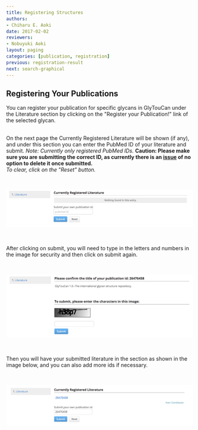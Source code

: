 ```yaml
---
title: Registering Structures
authors:
- Chiharu E. Aoki
date: 2017-02-02
reviewers:
- Nobuyuki Aoki
layout: paging
categories: [publication, registration]
previous: registration-result
next: search-graphical
---
```


Registering Your Publications
------------
You can register your publication for specific glycans in GlyTouCan under the Literature section by clicking on the "Register your Publication!" link of the selected glycan.  
<br>

On the next page the Currently Registered Literature will be shown (if any), and under this section you can enter the PubMed ID of your literature and submit.  *Note: Currently only registered PubMed IDs.* **Caution: Please make sure you are submitting the correct ID, as currently there is an [issue](https://github.com/glytoucan/glytoucan.github.io/issues/107) of no option to delete it once submitted.**  
*To clear, click on the "Reset" button.*  

<br>

![Glytoucan Literature Section](/images/manual/literature-registration.png)

<br>

After clicking on submit, you will need to type in the letters and numbers in the image for security and then click on submit again.  

<br>

![Glytoucan Literature Section](/images/manual/literature-confirmation.png)

<br>

Then you will have your submitted literature in the section as shown in the image below, and you can also add more ids if necessary.

<br>

![Glytoucan Literature Section](/images/manual/literature-submitted.png)

<div id='discourse-comments'></div>

<script type="text/javascript">
  DiscourseEmbed = { discourseUrl: 'http://test.discourse.glytoucan.org/',
                     discourseEmbedUrl: 'http://code.glytoucan.org/manual/publication-registration/' };

  (function() {
    var d = document.createElement('script'); d.type = 'text/javascript'; d.async = true;
    d.src = DiscourseEmbed.discourseUrl + 'javascripts/embed.js';
    (document.getElementsByTagName('head')[0] || document.getElementsByTagName('body')[0]).appendChild(d);
  })();
</script>
